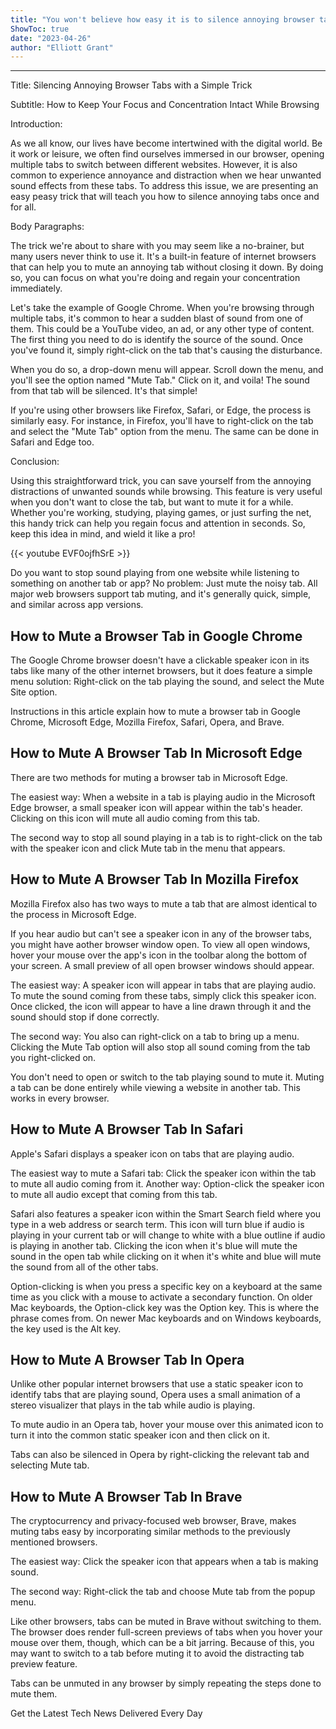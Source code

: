 ```yaml
---
title: "You won't believe how easy it is to silence annoying browser tabs with this simple trick!"
ShowToc: true 
date: "2023-04-26"
author: "Elliott Grant"
---
```

*****
Title: Silencing Annoying Browser Tabs with a Simple Trick

Subtitle: How to Keep Your Focus and Concentration Intact While Browsing

Introduction:

As we all know, our lives have become intertwined with the digital world. Be it work or leisure, we often find ourselves immersed in our browser, opening multiple tabs to switch between different websites. However, it is also common to experience annoyance and distraction when we hear unwanted sound effects from these tabs. To address this issue, we are presenting an easy peasy trick that will teach you how to silence annoying tabs once and for all.

Body Paragraphs:

The trick we're about to share with you may seem like a no-brainer, but many users never think to use it. It's a built-in feature of internet browsers that can help you to mute an annoying tab without closing it down. By doing so, you can focus on what you're doing and regain your concentration immediately.

Let's take the example of Google Chrome. When you're browsing through multiple tabs, it's common to hear a sudden blast of sound from one of them. This could be a YouTube video, an ad, or any other type of content. The first thing you need to do is identify the source of the sound. Once you've found it, simply right-click on the tab that's causing the disturbance.

When you do so, a drop-down menu will appear. Scroll down the menu, and you'll see the option named "Mute Tab." Click on it, and voila! The sound from that tab will be silenced. It's that simple!

If you're using other browsers like Firefox, Safari, or Edge, the process is similarly easy. For instance, in Firefox, you'll have to right-click on the tab and select the "Mute Tab" option from the menu. The same can be done in Safari and Edge too.

Conclusion:

Using this straightforward trick, you can save yourself from the annoying distractions of unwanted sounds while browsing. This feature is very useful when you don't want to close the tab, but want to mute it for a while. Whether you're working, studying, playing games, or just surfing the net, this handy trick can help you regain focus and attention in seconds. So, keep this idea in mind, and wield it like a pro!

{{< youtube EVF0ojfhSrE >}} 




Do you want to stop sound playing from one website while listening to something on another tab or app? No problem: Just mute the noisy tab. All major web browsers support tab muting, and it's generally quick, simple, and similar across app versions.

 
##   How to Mute a Browser Tab in Google Chrome  
 

The Google Chrome browser doesn't have a clickable speaker icon in its tabs like many of the other internet browsers, but it does feature a simple menu solution: Right-click on the tab playing the sound, and select the Mute Site option.

 
Instructions in this article explain how to mute a browser tab in Google Chrome, Microsoft Edge, Mozilla Firefox, Safari, Opera, and Brave.
 
##   How to Mute A Browser Tab In Microsoft Edge  
 

There are two methods for muting a browser tab in Microsoft Edge.

 

The easiest way: When a website in a tab is playing audio in the Microsoft Edge browser, a small speaker icon will appear within the tab's header. Clicking on this icon will mute all audio coming from this tab.

 

The second way to stop all sound playing in a tab is to right-click on the tab with the speaker icon and click Mute tab in the menu that appears.

 
##   How to Mute A Browser Tab In Mozilla Firefox  
 

Mozilla Firefox also has two ways to mute a tab that are almost identical to the process in Microsoft Edge.

 
If you hear audio but can't see a speaker icon in any of the browser tabs, you might have aother browser window open. To view all open windows, hover your mouse over the app's icon in the toolbar along the bottom of your screen. A small preview of all open browser windows should appear.
 

The easiest way: A speaker icon will appear in tabs that are playing audio. To mute the sound coming from these tabs, simply click this speaker icon. Once clicked, the icon will appear to have a line drawn through it and the sound should stop if done correctly.

 

The second way: You also can right-click on a tab to bring up a menu. Clicking the Mute Tab option will also stop all sound coming from the tab you right-clicked on.

 
You don't need to open or switch to the tab playing sound to mute it. Muting a tab can be done entirely while viewing a website in another tab. This works in every browser.
 
##   How to Mute A Browser Tab In Safari  
 

Apple's Safari displays a speaker icon on tabs that are playing audio.

 

The easiest way to mute a Safari tab: Click the speaker icon within the tab to mute all audio coming from it. Another way: Option-click the speaker icon to mute all audio except that coming from this tab.

 

Safari also features a speaker icon within the Smart Search field where you type in a web address or search term. This icon will turn blue if audio is playing in your current tab or will change to white with a blue outline if audio is playing in another tab. Clicking the icon when it's blue will mute the sound in the open tab while clicking on it when it's white and blue will mute the sound from all of the other tabs.

 
Option-clicking is when you press a specific key on a keyboard at the same time as you click with a mouse to activate a secondary function. On older Mac keyboards, the Option-click key was the Option key. This is where the phrase comes from. On newer Mac keyboards and on Windows keyboards, the key used is the Alt key.
 
##   How to Mute A Browser Tab In Opera  
 

Unlike other popular internet browsers that use a static speaker icon to identify tabs that are playing sound, Opera uses a small animation of a stereo visualizer that plays in the tab while audio is playing.

 

To mute audio in an Opera tab, hover your mouse over this animated icon to turn it into the common static speaker icon and then click on it.

 

Tabs can also be silenced in Opera by right-clicking the relevant tab and selecting Mute tab.

 
##   How to Mute A Browser Tab In Brave  
 

The cryptocurrency and privacy-focused web browser, Brave, makes muting tabs easy by incorporating similar methods to the previously mentioned browsers.

 

The easiest way: Click the speaker icon that appears when a tab is making sound.

 

The second way: Right-click the tab and choose Mute tab from the popup menu.

 

Like other browsers, tabs can be muted in Brave without switching to them. The browser does render full-screen previews of tabs when you hover your mouse over them, though, which can be a bit jarring. Because of this, you may want to switch to a tab before muting it to avoid the distracting tab preview feature.

 
Tabs can be unmuted in any browser by simply repeating the steps done to mute them.
 

Get the Latest Tech News Delivered Every Day




